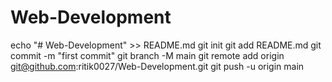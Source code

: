 # Web-Development
echo "# Web-Development" >> README.md
git init
git add README.md
git commit -m "first commit"
git branch -M main
git remote add origin git@github.com:ritik0027/Web-Development.git
git push -u origin main
